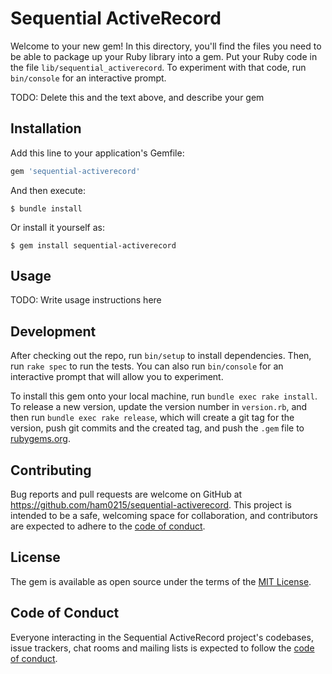 # Sequential ActiveRecord

Welcome to your new gem! In this directory, you'll find the files you need to be able to package up your Ruby library into a gem. Put your Ruby code in the file `lib/sequential_activerecord`. To experiment with that code, run `bin/console` for an interactive prompt.

TODO: Delete this and the text above, and describe your gem

## Installation

Add this line to your application's Gemfile:

```ruby
gem 'sequential-activerecord'
```

And then execute:

    $ bundle install

Or install it yourself as:

    $ gem install sequential-activerecord

## Usage

TODO: Write usage instructions here

## Development

After checking out the repo, run `bin/setup` to install dependencies. Then, run `rake spec` to run the tests. You can also run `bin/console` for an interactive prompt that will allow you to experiment.

To install this gem onto your local machine, run `bundle exec rake install`. To release a new version, update the version number in `version.rb`, and then run `bundle exec rake release`, which will create a git tag for the version, push git commits and the created tag, and push the `.gem` file to [rubygems.org](https://rubygems.org).

## Contributing

Bug reports and pull requests are welcome on GitHub at https://github.com/ham0215/sequential-activerecord. This project is intended to be a safe, welcoming space for collaboration, and contributors are expected to adhere to the [code of conduct](https://github.com/ham0125/sequential-activerecord/blob/main/CODE_OF_CONDUCT.md).

## License

The gem is available as open source under the terms of the [MIT License](https://opensource.org/licenses/MIT).

## Code of Conduct

Everyone interacting in the Sequential ActiveRecord project's codebases, issue trackers, chat rooms and mailing lists is expected to follow the [code of conduct](https://github.com/ham0215/sequential-activerecord/blob/main/CODE_OF_CONDUCT.md).
